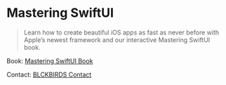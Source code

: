 # Mastering SwiftUI

> Learn how to create beautiful iOS apps as fast as never before with Apple’s newest framework and our interactive Mastering SwiftUI book.

Book: [Mastering SwiftUI Book](https://blckbirds.com/mastering-swiftui-book/)

Contact: [BLCKBIRDS Contact](https://blckbirds.com/contact/)
